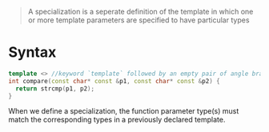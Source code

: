 >A specialization is a seperate definition of the template in which one or more template parameters are specified to have particular types

# Syntax
```cpp
template <> //keyword `template` followed by an empty pair of angle brackets
int compare(const char* const &p1, const char* const &p2) {
  return strcmp(p1, p2);
}
```
When we define a specialization, the function parameter type(s) must match the corresponding types in a previously declared template.
